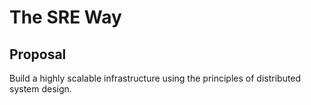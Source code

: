 # The SRE Way

## Proposal

Build a highly scalable infrastructure using the principles of distributed system design.